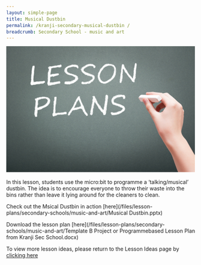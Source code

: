 ```yaml
---
layout: simple-page
title: Musical Dustbin
permalink: /kranji-secondary-musical-dustbin /
breadcrumb: Secondary School - music and art
---
```


![anything](/images/in-schools/digital-maker/lesson-plans/generic-lesson-plan.jpg)

In this lesson, students use the micro:bit to programme a ‘talking/musical’ dustbin. The idea is to encourage everyone to throw their waste into the bins rather than leave it lying around for the cleaners to clean.

Check out the Msical Dustbin in action [here](/files/lesson-plans/secondary-schools/music-and-art/Musical Dustbin.pptx)

Download the lesson plan [here](/files/lesson-plans/secondary-schools/music-and-art/Template B  Project or Programmebased Lesson Plan from Kranji Sec School.docx)

To view more lesson ideas, please return to the Lesson Ideas page by [clicking here](/in-schools/digital-maker/lesson-ideas-secondary/)
